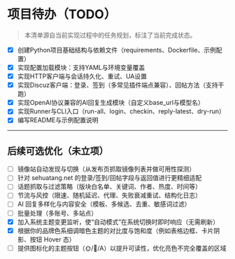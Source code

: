 # 项目待办（TODO）

> 本清单源自当前实现过程中的任务规划，标注了当前完成状态。

- [x] 创建Python项目基础结构与依赖文件（requirements、Dockerfile、示例配置）
- [x] 实现配置加载模块：支持YAML与环境变量覆盖
- [x] 实现HTTP客户端与会话持久化、重试、UA设置
- [x] 实现Discuz客户端：登录、签到（多常见插件端点兼容）、回帖方法（支持干跑）
- [x] 实现OpenAI协议兼容的AI回复生成模块（自定义base_url与模型名）
- [x] 实现Runner与CLI入口（run-all、login、checkin、reply-latest、dry-run）
- [x] 编写README与示例配置说明

---

## 后续可选优化（未立项）
- [ ] 镜像站自动发现与切换（从发布页抓取镜像列表并做可用性探测）
- [ ] 针对 sehuatang.net 的登录/签到/回帖字段与返回值进行更精细适配
- [ ] 话题抓取与过滤策略（版块白名单、关键词、作者、热度、时间等）
- [ ] 节流与风控（限速、随机延迟、代理、失败衰减重试、结构化日志）
- [ ] AI 回复多样化与内容安全（模板、多候选、去重、敏感词过滤）
- [ ] 批量处理（多账号、多站点）
- [x] 加入系统主题变更监听，使“自动模式”在系统切换时即时响应（无需刷新）
- [x] 根据你的品牌色系细调暗色主题的对比度与饱和度（例如表格边框、卡片阴影、按钮 Hover 态）
- [ ] 提供图标化的主题按钮（🌞/🌙/A）以提升可读性，优化亮色不完全覆盖的区域